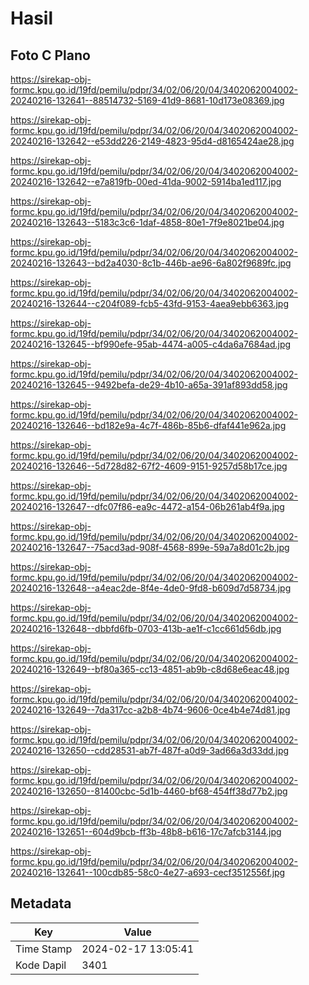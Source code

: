 # Hasil

## Foto C Plano

https://sirekap-obj-formc.kpu.go.id/19fd/pemilu/pdpr/34/02/06/20/04/3402062004002-20240216-132641--88514732-5169-41d9-8681-10d173e08369.jpg

https://sirekap-obj-formc.kpu.go.id/19fd/pemilu/pdpr/34/02/06/20/04/3402062004002-20240216-132642--e53dd226-2149-4823-95d4-d8165424ae28.jpg

https://sirekap-obj-formc.kpu.go.id/19fd/pemilu/pdpr/34/02/06/20/04/3402062004002-20240216-132642--e7a819fb-00ed-41da-9002-5914ba1ed117.jpg

https://sirekap-obj-formc.kpu.go.id/19fd/pemilu/pdpr/34/02/06/20/04/3402062004002-20240216-132643--5183c3c6-1daf-4858-80e1-7f9e8021be04.jpg

https://sirekap-obj-formc.kpu.go.id/19fd/pemilu/pdpr/34/02/06/20/04/3402062004002-20240216-132643--bd2a4030-8c1b-446b-ae96-6a802f9689fc.jpg

https://sirekap-obj-formc.kpu.go.id/19fd/pemilu/pdpr/34/02/06/20/04/3402062004002-20240216-132644--c204f089-fcb5-43fd-9153-4aea9ebb6363.jpg

https://sirekap-obj-formc.kpu.go.id/19fd/pemilu/pdpr/34/02/06/20/04/3402062004002-20240216-132645--bf990efe-95ab-4474-a005-c4da6a7684ad.jpg

https://sirekap-obj-formc.kpu.go.id/19fd/pemilu/pdpr/34/02/06/20/04/3402062004002-20240216-132645--9492befa-de29-4b10-a65a-391af893dd58.jpg

https://sirekap-obj-formc.kpu.go.id/19fd/pemilu/pdpr/34/02/06/20/04/3402062004002-20240216-132646--bd182e9a-4c7f-486b-85b6-dfaf441e962a.jpg

https://sirekap-obj-formc.kpu.go.id/19fd/pemilu/pdpr/34/02/06/20/04/3402062004002-20240216-132646--5d728d82-67f2-4609-9151-9257d58b17ce.jpg

https://sirekap-obj-formc.kpu.go.id/19fd/pemilu/pdpr/34/02/06/20/04/3402062004002-20240216-132647--dfc07f86-ea9c-4472-a154-06b261ab4f9a.jpg

https://sirekap-obj-formc.kpu.go.id/19fd/pemilu/pdpr/34/02/06/20/04/3402062004002-20240216-132647--75acd3ad-908f-4568-899e-59a7a8d01c2b.jpg

https://sirekap-obj-formc.kpu.go.id/19fd/pemilu/pdpr/34/02/06/20/04/3402062004002-20240216-132648--a4eac2de-8f4e-4de0-9fd8-b609d7d58734.jpg

https://sirekap-obj-formc.kpu.go.id/19fd/pemilu/pdpr/34/02/06/20/04/3402062004002-20240216-132648--dbbfd6fb-0703-413b-ae1f-c1cc661d56db.jpg

https://sirekap-obj-formc.kpu.go.id/19fd/pemilu/pdpr/34/02/06/20/04/3402062004002-20240216-132649--bf80a365-cc13-4851-ab9b-c8d68e6eac48.jpg

https://sirekap-obj-formc.kpu.go.id/19fd/pemilu/pdpr/34/02/06/20/04/3402062004002-20240216-132649--7da317cc-a2b8-4b74-9606-0ce4b4e74d81.jpg

https://sirekap-obj-formc.kpu.go.id/19fd/pemilu/pdpr/34/02/06/20/04/3402062004002-20240216-132650--cdd28531-ab7f-487f-a0d9-3ad66a3d33dd.jpg

https://sirekap-obj-formc.kpu.go.id/19fd/pemilu/pdpr/34/02/06/20/04/3402062004002-20240216-132650--81400cbc-5d1b-4460-bf68-454ff38d77b2.jpg

https://sirekap-obj-formc.kpu.go.id/19fd/pemilu/pdpr/34/02/06/20/04/3402062004002-20240216-132651--604d9bcb-ff3b-48b8-b616-17c7afcb3144.jpg

https://sirekap-obj-formc.kpu.go.id/19fd/pemilu/pdpr/34/02/06/20/04/3402062004002-20240216-132641--100cdb85-58c0-4e27-a693-cecf3512556f.jpg


## Metadata

| Key        | Value               |
| ---------- | ------------------- |
| Time Stamp | 2024-02-17 13:05:41 |
| Kode Dapil | 3401                |



